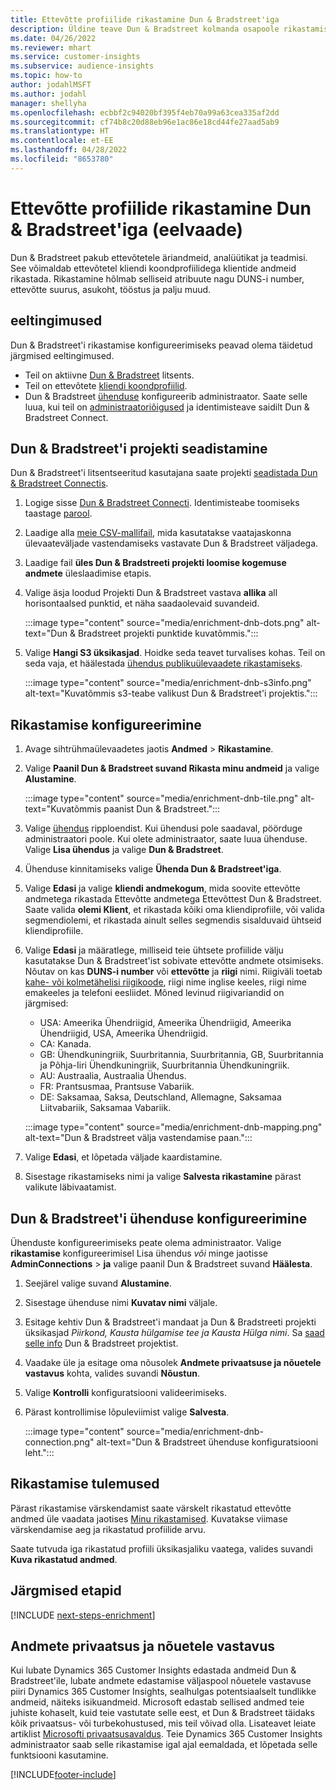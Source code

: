 ```yaml
---
title: Ettevõtte profiilide rikastamine Dun & Bradstreet'iga
description: Üldine teave Dun & Bradstreet kolmanda osapoole rikastamise kohta.
ms.date: 04/26/2022
ms.reviewer: mhart
ms.service: customer-insights
ms.subservice: audience-insights
ms.topic: how-to
author: jodahlMSFT
ms.author: jodahl
manager: shellyha
ms.openlocfilehash: ecbbf2c94020bf395f4eb70a99a63cea335af2dd
ms.sourcegitcommit: cf74b8c20d88eb96e1ac86e18cd44fe27aad5ab9
ms.translationtype: HT
ms.contentlocale: et-EE
ms.lasthandoff: 04/28/2022
ms.locfileid: "8653780"
---
```

# <a name="enrichment-of-company-profiles-with-dun--bradstreet-preview"></a>Ettevõtte profiilide rikastamine Dun & Bradstreet'iga (eelvaade)

Dun & Bradstreet pakub ettevõtetele äriandmeid, analüütikat ja teadmisi. See võimaldab ettevõtetel kliendi koondprofiilidega klientide andmeid rikastada. Rikastamine hõlmab selliseid atribuute nagu DUNS-i number, ettevõtte suurus, asukoht, tööstus ja palju muud.

## <a name="prerequisites"></a>eeltingimused

Dun & Bradstreet'i rikastamise konfigureerimiseks peavad olema täidetud järgmised eeltingimused.

- Teil on aktiivne [Dun & Bradstreet](https://www.dnb.com/marketing/media/give-your-data-a-boost.html?source=microsoft_audience_insights) litsents.
- Teil on ettevõtete [kliendi koondprofiilid](customer-profiles.md).
- Dun & Bradstreet [ühenduse](connections.md) konfigureerib administraator. Saate selle luua, kui teil on [administraatoriõigused](permissions.md#admin) ja identimisteave saidilt Dun & Bradstreet Connect. 

## <a name="setting-up-your-dun--bradstreet-project"></a>Dun & Bradstreet'i projekti seadistamine

Dun & Bradstreet'i litsentseeritud kasutajana saate projekti [seadistada Dun & Bradstreet Connectis](https://connect.dnb.com?lead_source=microsoft_audienceinsights). 


1. Logige sisse [Dun & Bradstreet Connecti](https://connect.dnb.com?lead_source=microsoft_audienceinsights). Identimisteabe toomiseks taastage [parool](https://sso.dnb.com/signin/forgot-password?lead_source=microsoft_audienceinsights).

1. Laadige alla [meie CSV-mallifail](https://c360devenrichment.blob.core.windows.net/mapping/DnBCIdatamapping.csv), mida kasutatakse vaatajaskonna ülevaateväljade vastendamiseks vastavate Dun & Bradstreet väljadega. 

1. Laadige fail **üles Dun & Bradstreeti projekti loomise kogemuse andmete** üleslaadimise etapis. 

1. Valige äsja loodud Projekti Dun & Bradstreet vastava **allika** all horisontaalsed punktid, et näha saadaolevaid suvandeid.

   :::image type="content" source="media/enrichment-dnb-dots.png" alt-text="Dun & Bradstreet projekti punktide kuvatõmmis.":::

1. Valige **Hangi S3 üksikasjad**. Hoidke seda teavet turvalises kohas. Teil on seda vaja, et häälestada [ühendus publikuülevaadete rikastamiseks](#configure-a-connection-for-dun--bradstreet). 

   :::image type="content" source="media/enrichment-dnb-s3info.png" alt-text="Kuvatõmmis s3-teabe valikust Dun & Bradstreet'i projektis.":::



## <a name="configure-the-enrichment"></a>Rikastamise konfigureerimine

1. Avage sihtrühmaülevaadetes jaotis **Andmed** > **Rikastamine**.

1. Valige **Paanil Dun & Bradstreet suvand Rikasta minu andmeid** ja valige **Alustamine**.

   :::image type="content" source="media/enrichment-dnb-tile.png" alt-text="Kuvatõmmis paanist Dun & Bradstreet.":::

1. Valige [ühendus](connections.md) ripploendist. Kui ühendusi pole saadaval, pöörduge administraatori poole. Kui olete administraator, saate luua ühenduse. Valige **Lisa ühendus** ja valige **Dun & Bradstreet**. 

1. Ühenduse kinnitamiseks valige **Ühenda Dun & Bradstreet'iga**.

1. Valige **Edasi** ja valige **kliendi andmekogum**, mida soovite ettevõtte andmetega rikastada Ettevõtte andmetega Ettevõttest Dun & Bradstreet. Saate valida **olemi Klient**, et rikastada kõiki oma kliendiprofiile, või valida segmendiolemi, et rikastada ainult selles segmendis sisalduvaid ühtseid kliendiprofiile.

1. Valige **Edasi** ja määratlege, milliseid teie ühtsete profiilide välju kasutatakse Dun & Bradstreet'ist sobivate ettevõtte andmete otsimiseks. Nõutav on kas **DUNS-i number** või **ettevõtte** ja **riigi** nimi. Riigiväli toetab [kahe- või kolmetähelisi riigikoode](https://www.iso.org/iso-3166-country-codes.html), riigi nime inglise keeles, riigi nime emakeeles ja telefoni eesliidet. Mõned levinud riigivariandid on järgmised:

   * USA: Ameerika Ühendriigid, Ameerika Ühendriigid, Ameerika Ühendriigid, USA, Ameerika Ühendriigid.
   * CA: Kanada.
   * GB: Ühendkuningriik, Suurbritannia, Suurbritannia, GB, Suurbritannia ja Põhja-Iiri Ühendkuningriik, Suurbritannia Ühendkuningriik.
   * AU: Austraalia, Austraalia Ühendus.
   * FR: Prantsusmaa, Prantsuse Vabariik.
   * DE: Saksamaa, Saksa, Deutschland, Allemagne, Saksamaa Liitvabariik, Saksamaa Vabariik.

   :::image type="content" source="media/enrichment-dnb-mapping.png" alt-text="Dun & Bradstreet välja vastendamise paan.":::

1. Valige **Edasi**, et lõpetada väljade kaardistamine.

1. Sisestage rikastamiseks nimi ja valige **Salvesta rikastamine** pärast valikute läbivaatamist.


## <a name="configure-a-connection-for-dun--bradstreet"></a>Dun & Bradstreet'i ühenduse konfigureerimine 

Ühenduste konfigureerimiseks peate olema administraator. Valige **rikastamise** konfigureerimisel Lisa ühendus *või* minge jaotisse **AdminConnections** > **ja** valige paanil Dun & Bradstreet suvand **Häälesta**.

1. Seejärel valige suvand **Alustamine**. 

1. Sisestage ühenduse nimi **Kuvatav nimi** väljale.

1. Esitage kehtiv Dun & Bradstreet'i mandaat ja Dun & Bradstreeti projekti üksikasjad *Piirkond, Kausta hülgamise tee ja Kausta Hülga nimi*. Sa [saad selle info](#setting-up-your-dun--bradstreet-project) Dun & Bradstreet projektist.

1. Vaadake üle ja esitage oma nõusolek **Andmete privaatsuse ja nõuetele vastavus** kohta, valides suvandi **Nõustun**.

1. Valige **Kontrolli** konfiguratsiooni valideerimiseks.

1. Pärast kontrollimise lõpuleviimist valige **Salvesta**.
   
   :::image type="content" source="media/enrichment-dnb-connection.png" alt-text="Dun & Bradstreet ühenduse konfiguratsiooni leht.":::

## <a name="enrichment-results"></a>Rikastamise tulemused

Pärast rikastamise värskendamist saate värskelt rikastatud ettevõtte andmed üle vaadata jaotises [Minu rikastamised](enrichment-hub.md). Kuvatakse viimase värskendamise aeg ja rikastatud profiilide arvu.

Saate tutvuda iga rikastatud profiili üksikasjaliku vaatega, valides suvandi **Kuva rikastatud andmed**.

## <a name="next-steps"></a>Järgmised etapid

[!INCLUDE [next-steps-enrichment](includes/next-steps-enrichment.md)]

## <a name="data-privacy-and-compliance"></a>Andmete privaatsus ja nõuetele vastavus

Kui lubate Dynamics 365 Customer Insights edastada andmeid Dun & Bradstreet'ile, lubate andmete edastamise väljaspool nõuetele vastavuse piiri Dynamics 365 Customer Insights, sealhulgas potentsiaalselt tundlikke andmeid, näiteks isikuandmeid. Microsoft edastab sellised andmed teie juhiste kohaselt, kuid teie vastutate selle eest, et Dun & Bradstreet täidaks kõik privaatsus- või turbekohustused, mis teil võivad olla. Lisateavet leiate artiklist [Microsofti privaatsusavaldus](https://go.microsoft.com/fwlink/?linkid=396732).
Teie Dynamics 365 Customer Insights administraator saab selle rikastamise igal ajal eemaldada, et lõpetada selle funktsiooni kasutamine.


[!INCLUDE[footer-include](includes/footer-banner.md)]
